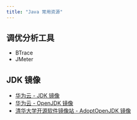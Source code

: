 ```yaml
---
title: "Java 常用资源"
---
```



## 调优分析工具

- BTrace
- JMeter

## JDK 镜像

- [华为云 - JDK 镜像](https://repo.huaweicloud.com/java/jdk/)
- [华为云 - OpenJDK 镜像](https://mirrors.huaweicloud.com/openjdk/)
- [清华大学开源软件镜像站 - AdoptOpenJDK 镜像](https://mirrors.tuna.tsinghua.edu.cn/AdoptOpenJDK/)